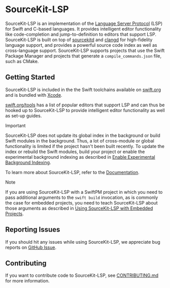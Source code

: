 # SourceKit-LSP

SourceKit-LSP is an implementation of the [Language Server Protocol](https://microsoft.github.io/language-server-protocol/) (LSP) for Swift and C-based languages. It provides intelligent editor functionality like code-completion and jump-to-definition to editors that support LSP. SourceKit-LSP is built on top of [sourcekitd](https://github.com/apple/swift/tree/main/tools/SourceKit) and [clangd](https://clang.llvm.org/extra/clangd.html) for high-fidelity language support, and provides a powerful source code index as well as cross-language support. SourceKit-LSP supports projects that use the Swift Package Manager and projects that generate a `compile_commands.json` file, such as CMake.

## Getting Started

SourceKit-LSP is included in the the Swift toolchains available on [swift.org](http://swift.org/install/) and is bundled with [Xcode](http://developer.apple.com/xcode/).

[swift.org/tools](https://www.swift.org/tools) has a list of popular editors that support LSP and can thus be hooked up to SourceKit-LSP to provide intelligent editor functionality as well as set-up guides.

> [!IMPORTANT]
> SourceKit-LSP does not update its global index in the background or build Swift modules in the background. Thus, a lot of cross-module or global functionality is limited if the project hasn't been built recently. To update the index or rebuild the Swift modules, build your project or enable the experimental background indexing as described in [Enable Experimental Background Indexing](Documentation/Enable%20Experimental%20Background%20Indexing.md).

To learn more about SourceKit-LSP, refer to the [Documentation](Documentation).

> [!NOTE]
> If you are using SourceKit-LSP with a SwiftPM project in which you need to pass additional arguments to the `swift build` invocation, as is commonly the case for embedded projects, you need to teach SourceKit-LSP about those arguments as described in [Using SourceKit-LSP with Embedded Projects](Documentation/Using%20SourceKit-LSP%20with%20Embedded%20Projects.md).

## Reporting Issues

If you should hit any issues while using SourceKit-LSP, we appreciate bug reports on [GitHub Issue](https://github.com/swiftlang/sourcekit-lsp/issues/new/choose).

## Contributing

If you want to contribute code to SourceKit-LSP, see [CONTRIBUTING.md](CONTRIBUTING.md) for more information.
